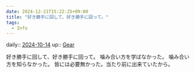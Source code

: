 ```yaml
---
date: 2024-12-21T15:22:25+09:00
title: "好き勝手に回して、好き勝手に回って。"
tags:
  - Info
---
```


daily:: [2024-10-14](/Daily_Note/2024-10-14.md)
up:: [Gear](../Bar/Novel/Topics/Gear.md)

好き勝手に回して、好き勝手に回って。
噛み合い方を学ばなかった。
噛み合い方を知らなかった。
皆には必要無かった。当たり前に出来ていたから。